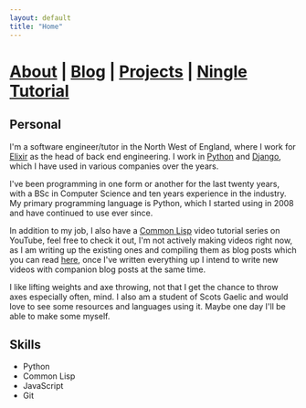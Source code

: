 ```yaml
---
layout: default
title: "Home"
---
```


# [About](about.markdown) | [Blog](blog.markdown) | [Projects](projects.markdown) | [Ningle Tutorial](/2024/12/29/ningle-1.html)

## Personal

I'm a software engineer/tutor in the North West of England, where I work for [Elixir](https://www.elixirsoftware.co.uk/) as the head of back end engineering. I work in [Python](https://www.python.org/) and [Django](https://www.djangoproject.com/), which I have used in various companies over the years.

I've been programming in one form or another for the last twenty years, with a BSc in Computer Science and ten years experience in the industry. My primary programming language is Python, which I started using in 2008 and have continued to use ever since.

In addition to my job, I also have a [Common Lisp](https://www.youtube.com/channel/UC1J47RqBfY6VgLUZ5YSYkqw) video tutorial series on YouTube, feel free to check it out, I'm not actively making videos right now, as I am writing up the existing ones and compiling them as blog posts which you can read [here](blog.markdown), once I've written everything up I intend to write new videos with companion blog posts at the same time.

I like lifting weights and axe throwing, not that I get the chance to throw axes especially often, mind. I also am a student of Scots Gaelic and would love to see some resources and languages using it. Maybe one day I'll be able to make some myself.

## Skills

- Python
- Common Lisp
- JavaScript
- Git
